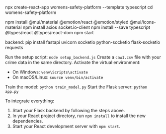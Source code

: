 npx create-react-app womens-safety-platform --template typescript
cd womens-safety-platform


npm install @mui/material @emotion/react @emotion/styled @mui/icons-material
npm install axios socket.io-client
npm install --save typescript @types/react @types/react-dom
npm start



backend: pip install fastapi uvicorn socketio python-socketio flask-socketio requests

Run the setup script: `node setup_backend.js`
Create a `caw1.csv` file with your crime data in the same directory.
Activate the virtual environment:

- On Windows: `venv\Scripts\activate`
- On macOS/Linux: `source venv/bin/activate`



Train the model: `python train_model.py`
Start the Flask server: `python app.py`


To integrate everything:

1. Start your Flask backend by following the steps above.
2. In your React project directory, run `npm install` to install the new dependencies.
3. Start your React development server with `npm start`.
